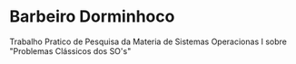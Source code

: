 # Barbeiro Dorminhoco
Trabalho Pratico de Pesquisa da Materia de Sistemas Operacionas I sobre "Problemas Clássicos dos SO's"
